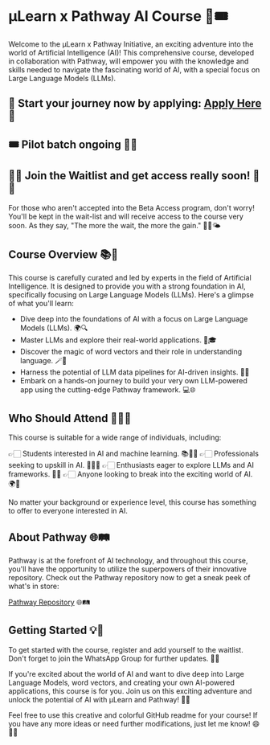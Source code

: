 # μLearn x Pathway AI Course 🚀🎟

Welcome to the μLearn x Pathway Initiative, an exciting adventure into the world of Artificial Intelligence (AI)! This comprehensive course, developed in collaboration with Pathway, will empower you with the knowledge and skills needed to navigate the fascinating world of AI, with a special focus on Large Language Models (LLMs).

## 🚀 Start your journey now by applying: [Apply Here](https://mulearn.org/pathway) 🌠

## 🎟 Pilot batch ongoing 🚁✨

## 🤞🏻 Join the Waitlist and get access really soon! 📜🎈

For those who aren't accepted into the Beta Access program, don't worry! You'll be kept in the wait-list and will receive access to the course very soon. As they say, "The more the wait, the more the gain." 🤞🏻🌤

## Course Overview 📚📖

This course is carefully curated and led by experts in the field of Artificial Intelligence. It is designed to provide you with a strong foundation in AI, specifically focusing on Large Language Models (LLMs). Here's a glimpse of what you'll learn:

- Dive deep into the foundations of AI with a focus on Large Language Models (LLMs). 🌍🔍
- Master LLMs and explore their real-world applications. 🚀🎓
- Discover the magic of word vectors and their role in understanding language. 🪄📝
- Harness the potential of LLM data pipelines for AI-driven insights. 🧰🔬
- Embark on a hands-on journey to build your very own LLM-powered app using the cutting-edge Pathway framework. 💻🌐

## Who Should Attend 🙌🏻🤖

This course is suitable for a wide range of individuals, including:

👉🏻 Students interested in AI and machine learning. 📚🧑‍🎓
👉🏻 Professionals seeking to upskill in AI. 👨‍💼💼
👉🏻 Enthusiasts eager to explore LLMs and AI frameworks. 🌟🤓
👉🏻 Anyone looking to break into the exciting world of AI. 🌍🚀

No matter your background or experience level, this course has something to offer to everyone interested in AI.

## About Pathway 🌐🛤

Pathway is at the forefront of AI technology, and throughout this course, you'll have the opportunity to utilize the superpowers of their innovative repository. Check out the Pathway repository now to get a sneak peek of what's in store:

[Pathway Repository](https://github.com/pathwaycom) 🌐🛤

## Getting Started 💡🚀

To get started with the course, register and add yourself to the waitlist. Don't forget to join the WhatsApp Group for further updates. 📲🤝

If you're excited about the world of AI and want to dive deep into Large Language Models, word vectors, and creating your own AI-powered applications, this course is for you. Join us on this exciting adventure and unlock the potential of AI with μLearn and Pathway! 🌟🌠

Feel free to use this creative and colorful GitHub readme for your course! If you have any more ideas or need further modifications, just let me know! 😄🌈📜
